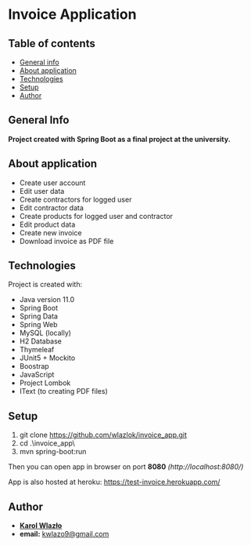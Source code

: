 # Invoice Application
## Table of contents
* [General info](#general-info)
* [About application](#about)
* [Technologies](#technologies)
* [Setup](#setup)
* [Author](#author)

## General Info
**Project created with Spring Boot as a final project at the university.**

## About application
* Create user account
* Edit user data
* Create contractors for logged user
* Edit contractor data
* Create products for logged user and contractor 
* Edit product data
* Create new invoice
* Download invoice as PDF file 

## Technologies
Project is created with:
* Java version 11.0
* Spring Boot
* Spring Data
* Spring Web
* MySQL (locally)
* H2 Database
* Thymeleaf
* JUnit5 + Mockito
* Boostrap
* JavaScript
* Project Lombok
* IText (to creating PDF files)

## Setup
1. git clone https://github.com/wlazlok/invoice_app.git
2. cd .\invoice_app\
3. mvn spring-boot:run

Then you can open app in browser on port **8080** *(http://localhost:8080/)*

App is also hosted at heroku: https://test-invoice.herokuapp.com/

## Author
* **[Karol Wlazło](https://github.com/wlazlok)**
* **email:** kwlazo9@gmail.com
